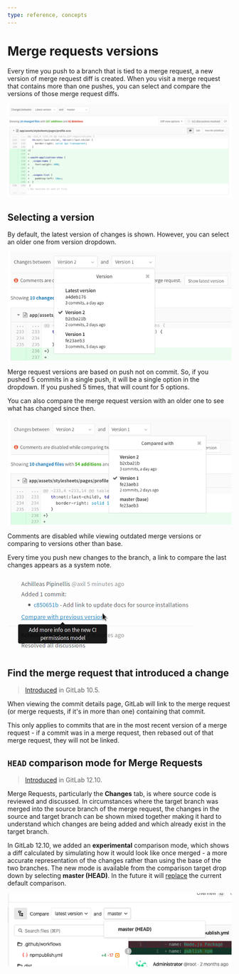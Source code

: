 ```yaml
---
type: reference, concepts
---
```


# Merge requests versions

Every time you push to a branch that is tied to a merge request, a new version
of merge request diff is created. When you visit a merge request that contains
more than one pushes, you can select and compare the versions of those merge
request diffs.

![Merge request versions](img/versions.png)

## Selecting a version

By default, the latest version of changes is shown. However, you
can select an older one from version dropdown.

![Merge request versions dropdown](img/versions_dropdown.png)

Merge request versions are based on push not on commit. So, if you pushed 5
commits in a single push, it will be a single option in the dropdown. If you
pushed 5 times, that will count for 5 options.

You can also compare the merge request version with an older one to see what has
changed since then.

![Merge request versions compare](img/versions_compare.png)

Comments are disabled while viewing outdated merge versions or comparing to
versions other than base.

Every time you push new changes to the branch, a link to compare the last
changes appears as a system note.

![Merge request versions system note](img/versions_system_note.png)

## Find the merge request that introduced a change

> [Introduced](https://gitlab.com/gitlab-org/gitlab-foss/issues/2383) in GitLab 10.5.

When viewing the commit details page, GitLab will link to the merge request (or
merge requests, if it's in more than one) containing that commit.

This only applies to commits that are in the most recent version of a merge
request - if a commit was in a merge request, then rebased out of that merge
request, they will not be linked.

## `HEAD` comparison mode for Merge Requests

> [Introduced](https://gitlab.com/gitlab-org/gitlab/issues/27008) in GitLab 12.10.

Merge Requests, particularly the **Changes** tab, is where source code
is reviewed and discussed. In circumstances where the target branch was
merged into the source branch of the merge request, the changes in the
source and target branch can be shown mixed together making it hard to
understand which changes are being added and which already exist in the
target branch.

In GitLab 12.10, we added an **experimental** comparison mode, which
shows a diff calculated by simulating how it would look like once merged - a more accurate
representation of the changes rather than using the base of the two
branches. The new mode is available from the comparison target drop down
by selecting **master (HEAD)**. In the future it will
[replace](https://gitlab.com/gitlab-org/gitlab/issues/198458) the
current default comparison.

![Merge request versions compare HEAD](img/versions_compare_head_v12_10.png)

<!-- ## Troubleshooting

Include any troubleshooting steps that you can foresee. If you know beforehand what issues
one might have when setting this up, or when something is changed, or on upgrading, it's
important to describe those, too. Think of things that may go wrong and include them here.
This is important to minimize requests for support, and to avoid doc comments with
questions that you know someone might ask.

Each scenario can be a third-level heading, e.g. `### Getting error message X`.
If you have none to add when creating a doc, leave this section in place
but commented out to help encourage others to add to it in the future. -->
